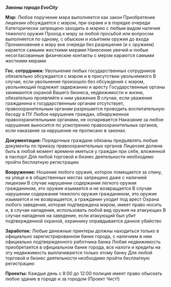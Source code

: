 _**Законы города EvoCity**_

**Мэр:**
Любое поручение мэра выполняется как закон
Приобретение лицензии обсуждается с мэром, при охране и в порядке очереди
Категорически запрещено заходить в мэрию с любым видом наличия тяжелого оружия
Проход к мэру за любой просьбой или вопросом выполняется по одному, с обыском и изъятием оружия до входа
Проникновение к мэру вне очереди без разрешения (и с оружием) карается самыми жесткими мерами
Нанесение увечий и любые несогласованные физические контакты с мером караются самыми жесткими мерами

**Гос. сотрудники:**
Увольнение любых государственных сотрудников обязательно обсуждается с мэром и в присутствии увольняемого
В случае, если увольнение произошло без обсуждения с мэром, увольняющий подлежит задержанию и аресту
Государственные органы занимаются охраной Вашего бизнеса, недвижимости и жизни, обязательно проявляйте к ним уважение
В случае, если уважение гражданина к государственным органам отсутствует, правоохранительным органам разрешается проводить воспитательную беседу в ПУ
Любое нарушение граждан, обнаруженное правоохранительными органами, не оспаривается
Наказание за любое нарушение выносится по усмотрению правоохранительных органов, если наказание за нарушение не прописано в законах.

**Документация:**
Порядочные граждане обязаны предъявлять любые документы по приказу правоохранительных органов
Лицензия должна быть в любой момент времени иметься у граждан при себе, вложенной в паспорт
Для любой торговой и бизнес деятельности необходимо пройти бесплатную регистрацию

**Вооружение:**
Ношение любого оружия, которое помещается за спину, на улице и в общественных местах запрещено даже с наличией лицензии
В случае нарушении содержания легкого оружия гражданином, это оружие изымается и не возвращается
В случае нарушении содержания тяжелого оружия гражданином, это оружие изымается и не возвращается, а гражданин уходит под арест
Охрана любого заведения, которая подтверждена мэром, имеет право носить и, в случае нападения, использовать любой вид оружия на атакующих
В случае нападения на заведение, если атакующий был убит подтвержденной охраной, охраннику оправдывается данное убийство

**Заработок:**
Любые денежные принтеры должны находиться только в официально зарегистрированном банке города, с наличием в нем официально подтвержденного работника банка
Любая недвижимость приобретается в официальном банке города, все налоги и кредиты на эту недвижимость выплачиваются только этому банку
Для любой торговой и бизнес деятельности необходимо пройти бесплатную регистрацию

**Проекты:**
Каждые день с 8:00 до 12:00 полиция имеет право обыскать любое здание в городе и за городом (Проект *Чист!*)
